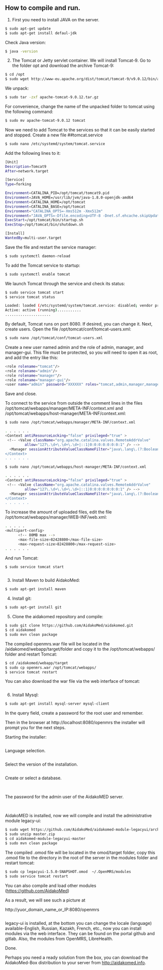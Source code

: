 
## How to compile and run.
1. First you need to install JAVA on the server.
```bash
$ sudo apt-get update
$ sudo apt-get install defaul-jdk
```
Check Java version:
```bash
$ java -version
```
2. The Tomcat or Jetty servlet container. We will install Tomcat-9. Go to the folder opt and download the archive Tomcat-9:
```bash
$ cd /opt
$ sudo wget http://www-eu.apache.org/dist/tomcat/tomcat-9/v9.0.12/bin/apache-tomcat-9.0.12.tar.gz
```
We unpack:
```bash
$ sudo tar -zxf apache-tomcat-9.0.12.tar.gz
```
For convenience, change the name of the unpacked folder to tomcat using the following command:
```bash
$ sudo mv apache-tomcat-9.0.12 tomcat
```
Now we need to add Tomcat to the services so that it can be easily started and stopped.
Create a new file ##tomcat.service
```bash
$ sudo nano /etc/systemd/system/tomcat.service
```
Add the following lines to it:
```bash
[Unit]
Description=Tomcat9
After=network.target

[Service]
Type=forking

Environment=CATALINA_PID=/opt/tomcat/tomcat9.pid
Environment=JAVA_HOME=/usr/lib/jvm/java-1.8.0-openjdk-amd64
Environment=CATALINA_HOME=/opt/tomcat
Environment=CATALINA_BASE=/opt/tomcat
Environment="CATALINA_OPTS=-Xms512m -Xmx512m"
Environment="JAVA_OPTS=-Dfile.encoding=UTF-8 -Dnet.sf.ehcache.skipUpdateCheck=true -XX:+UseConcMarkSweepGC -XX:+CMSClassUnloadingEnabled -XX:+UseParNewGC"
ExecStart=/opt/tomcat/bin/startup.sh
ExecStop=/opt/tomcat/bin/shutdown.sh

[Install]
WantedBy=multi-user.target
```
Save the file and restart the service manager:
```bash
$ sudo systemctl daemon-reload
```
To add the Tomcat service to startup:
```bash
$ sudo systemctl enable tomcat
```
We launch Tomcat through the service and check its status:
```bash
$ sudo service tomcat start
$ service tomcat status

Loaded: loaded (/etc/systemd/system/tomcat.service: disabled; vendor preset: enabled)
Active: active (running)...........
.....................
```
By default, Tomcat runs on port 8080. If desired, you can change it. Next, create users.
Open the file /opt/tomcat/conf/tomcat-users.xml:
```bash
$ sudo nano /opt/tomcat/conf/tomcat-users.xml
```
Create a new user named admin and the role of admin, manager, and manager-gui. This file must be protected, so you will need to open it as root, and add the entry like this:
```bash
<role rolename="tomcat"/>                                                    
<role rolename="admin"/>                                                     
<role rolename="manager"/>                                                   
<role rolename="manager-gui"/>
<user name="admin" password="XXXXXX" roles="tomcat,admin,manager,manager-gui"/>
```
Save and close.

To connect to the service from outside the comment lines in the files /opt/tomcat/webapps/manager/META-INF/context.xml and /opt/tomcat/webapps/host-manager/META-INF/context.xml:
```bash
$ sudo nano /opt/tomcat/webapps/manager/META-INF/context.xml
```
```bash
. . . . . . 
<Context antiResourceLocking="false" privileged="true" >
 <!-- <Valve className="org.apache.catalina.valves.RemoteAddrValve"
         allow="127\.\d+\.\d+\.\d+|::1|0:0:0:0:0:0:0:1" /> -->
  <Manager sessionAttributeValueClassNameFilter="java\.lang\.(?:Boolean|Integer$
</Context>
. . . . . .
```
```bash
$ sudo nano /opt/tomcat/webapps/host-manager/META-INF/context.xml
```
```bash
. . . . . .
<Context antiResourceLocking="false" privileged="true" >
 <!-- <Valve className="org.apache.catalina.valves.RemoteAddrValve"
         allow="127\.\d+\.\d+\.\d+|::1|0:0:0:0:0:0:0:1" /> -->
  <Manager sessionAttributeValueClassNameFilter="java\.lang\.(?:Boolean|Integer$
</Context>
. . . . . . 
```
To increase the amount of uploaded files, edit the file /opt/tomcat/webapps/manager/WEB-INF/web.xml:
```bash
. . . . .
<multipart-config>
      <!-- 80MB max -->
      <max-file-size>82428800</max-file-size>
      <max-request-size>82428800</max-request-size>
. . . . . .
```
And run Tomcat:
```bash
$ sudo service tomcat start
```
<img class="img-responsive" src="http://aidakomed.info/wp-content/uploads/2018/08/Screenshot_2018-08-07-Apache-Tomcat-9-0-10-768x491.png" alt="">

3. Install Maven to build AidakoMed:

```bash
$ sudo apt-get install maven
```
4. Install git:
```bash
$ sudo apt-get install git
```
5. Clone the aidakomed repository and compile:

```bash
$ sudo git clone https://github.com/AidakoMed/aidakomed.git
$ cd aidakomed
$ sudo mvn clean package
```
The compiled openmrs.war file will be located in the /aidakomed/webapp/target/folder and copy it to the /opt/tomcat/webapps/ folder and restart Tomcat:

```bash
$ cd /aidakomed/webapp/target
$ sudo cp openmrs.war /opt/tomcat/webapps/
$ service tomcat restart
```
You can also download the war file via the web interface of tomcat:

<img class="img-responsive" src="http://aidakomed.info/wp-content/uploads/2018/08/Screenshot_2018-08-07-manager-768x491.png" alt="">

6. Install Mysql:

```bash
$ sudo apt-get install mysql-server mysql-client
```
In the query field, create a password for the root user and remember.

Then in the browser at http://localhost:8080/openmrs the installer will prompt you for the next steps.

Starting the installer:

<img class="img-responsive" src="http://aidakomed.info/wp-content/uploads/2018/08/Screenshot_2018-08-03-Screenshot-768x491.png" alt="">

Language selection.

<img class="img-responsive" src="http://aidakomed.info/wp-content/uploads/2018/08/Screenshot_2018-08-03-Screenshot1-768x491.png" alt="">

Select the version of the installation.

<img class="img-responsive" src="http://aidakomed.info/wp-content/uploads/2018/08/Screenshot_2018-08-03-Screenshot2-768x491.png" alt="">

Create or select a database.

<img class="img-responsive" src="http://aidakomed.info/wp-content/uploads/2018/08/Screenshot_2018-08-03-Screenshot3-768x491.png" alt="">

<img class="img-responsive" src="http://aidakomed.info/wp-content/uploads/2018/08/Screenshot_2018-08-03-Screenshot7-768x491.png" alt="">

<img class="img-responsive" src="http://aidakomed.info/wp-content/uploads/2018/08/Screenshot_2018-08-03-Screenshot8-768x491.png" alt="">

The password for the admin user of the AidakoMED server.

<img class="img-responsive" src="http://aidakomed.info/wp-content/uploads/2018/08/Screenshot_2018-08-03-Screenshot9-768x491.png" alt="">

<img class="img-responsive" src="http://aidakomed.info/wp-content/uploads/2018/08/Screenshot_2018-08-03-AidakoMed-768x491.png" alt="">

AidakoMED is installed, now we will compile and install the administrative module legacy-ui:

```bash
$ sudo wget https://github.com/AidakoMed/aidakomed-module-legacyui/archive/master.zip
$ sudo unzip master.zip
$ cd aidakomed-module-legacyui-master
$ sudo mvn clean package
```
The compiled .omod file will be located in the omod/target folder, copy this .omod file to the directory in the root of the server in the modules folder and restart tomcat:

```bash
$ sudo cp legacyui-1.5.0-SNAPSHOT.omod  ~/.OpenMRS/modules
$ sudo service tomcat restart
```

You can also compile and load other modules (https://github.com/AidakoMed)

As a result, we will see such a picture at

http://yuor_domain_name_or_IP:8080/openmrs 

<img class="img-responsive" src="http://aidakomed.info/wp-content/uploads/2018/08/Screenshot_2018-08-04-%D0%90%D0%B4%D0%BC%D0%B8%D0%BD%D0%B8%D1%81%D1%82%D1%80%D0%B0%D1%86%D0%B8%D1%8F-768x491.png" alt="">

legacy-ui is installed, at the bottom you can change the locale (language) available-English, Russian, Kazakh, French, etc., now you can install modules via the web interface. They can be found on the portal github and gitlab. Also, the modules from OpenMRS, LibreHealth.

Done.

Perhaps you need a ready solution from the box, you can download the AidakoMed-Box distribution to your server from http://aidakomed.info.



<img class="img-responsive" src="http://aidakomed.info/wp-content/uploads/2018/11/aidakomed-mrs.png" alt="">

